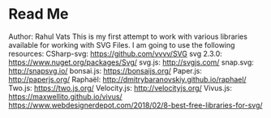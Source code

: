 # Read Me
Author: Rahul Vats
This is my first attempt to work with various libraries available for working with SVG Files.
I am going to use the following resources:
CSharp-svg: https://github.com/vvvv/SVG
svg 2.3.0: https://www.nuget.org/packages/Svg/
svg.js: http://svgjs.com/
snap.svg: http://snapsvg.io/
bonsai.js: https://bonsaijs.org/
Paper.js: http://paperjs.org/
Raphaël: http://dmitrybaranovskiy.github.io/raphael/
Two.js: https://two.js.org/
Velocity.js: http://velocityjs.org/
Vivus.js: https://maxwellito.github.io/vivus/
https://www.webdesignerdepot.com/2018/02/8-best-free-libraries-for-svg/